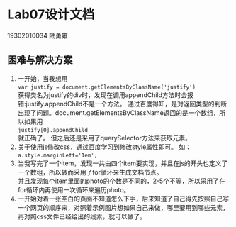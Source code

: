 # Lab07设计文档
19302010034   陆勇雍
## 困难与解决方案
1. 一开始，当我想用  
`var justify = document.getElementsByClassName('justify')`  
获得类名为justify的div时，发现在调用appendChild方法时会报错:justify.appendChild不是一个方法。
通过百度得知，是对返回类型的判断出现了问题。document.getElementsByClassName返回的是一个数组，所以如果用  
`justify[0].appendChild`  
就正确了。
但之后还是采用了querySelector方法来获取元素。
2. 关于使用js修改css，通过百度学习到修改style属性即可。
如：`a.style.marginLeft='1em';`
3. 当我写完了一个item，发现一共由四个item要实现，并且在js的开头也定义了一个数组，所以转而采用了for循环来生成文档节点。  
并且发现每个item里面的photo的个数是不同的，2-5个不等，所以采用了在for循环内再使用一次循环来遍历photo。
4. 一开始对着一张空白的页面不知道怎么下手，后来知道了自己得先按照自己写一个网页的顺序来，对照着示例图片想如果自己来做，哪里要用到哪些元素，再对照css文件已经给出的线索，就可以做了。